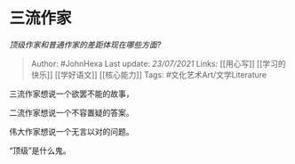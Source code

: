 # 三流作家
*顶级作家和普通作家的差距体现在哪些方面?*

> Author: #JohnHexa
Last update: *23/07/2021* 
Links: [[用心写]] [[学习的快乐]] [[学好语文]] [[核心能力]]
Tags:  #文化艺术Art/文学Literature 



三流作家想说一个欲罢不能的故事，

二流作家想说一个不容置疑的答案。

伟大作家想说一个无言以对的问题。

“顶级”是什么鬼。



